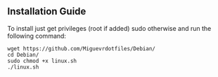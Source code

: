 ## Installation Guide

To install just get privileges (root if added) sudo otherwise and run the following command:

```shell
wget https://github.com/Miguevrdotfiles/Debian/
cd Debian/
sudo chmod +x linux.sh
./linux.sh
```
